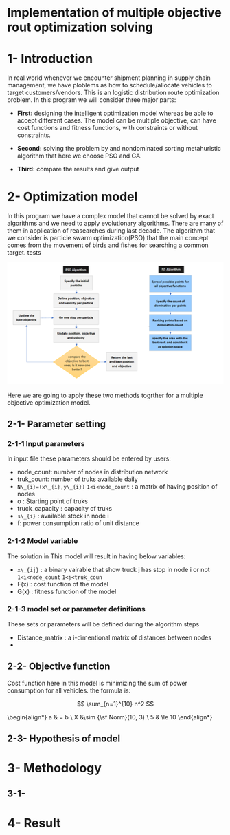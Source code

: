 # Implementation of multiple objective rout optimization solving 

# 1- Introduction 
In real world whenever we encounter shipment planning in supply chain management, we have ploblems as how to schedule/allocate vehicles to target customers/vendors. This is an logistic distribution route optimization problem. In this program we will consider three major parts:
* **First:** designing  the intelligent optimization model whereas be able to accept different cases. The model can be multiple objective, can have cost functions and fitness functions, with constraints or without constraints.

* **Second:** solving the problem by and nondominated sorting metahuristic algorithm that here we choose PSO and GA.

* **Third:** compare the results and give output

# 2- Optimization model
In this program we have a complex model that cannot be solved by exact algorithms and we need to apply evolutionary algorithms. There are many of them in application of reasearches during last decade. The algorithm that we consider is particle swarm optimization(PSO) that the main concept comes from the movement of birds and fishes for searching a common target. tests

![Algorithm](Algorithm.png)

Here we are going to apply these two methods togrther for a multiple objective optimization model. 

## 2-1- Parameter setting 
### 2-1-1 Input parameters
In input file these parameters should be entered by users:

* node_count: number of nodes in distribution network
* truk_count: number of truks available daily
* `N\_{i}=(x\_{i},y\_{i})`  `1<i<node_count` : a matrix of having position of nodes
* o : Starting point of truks
* truck_capacity : capacity of truks
* `s\_{i}` : available stock in node i
* f: power consumption ratio of unit distance

### 2-1-2 Model variable
The solution in This model will result in having below variables:
* `x\_{ij}` : a binary vairable that show truck j has stop in node i or not `1<i<node_count` `1<j<truk_coun`
* F(x) : cost function of the model
* G(x) : fitness function of the model

### 2-1-3 model set or parameter definitions
These sets or parameters will be defined during the algorithm steps
* Distance_matrix :  a i-dimentional matrix of distances between nodes
* 

## 2-2- Objective function
Cost function here in this model is minimizing the sum of power consumption for all vehicles. the formula is:

$$ \sum_{n=1}^{10} n^2 $$

\begin{align*}
a & = b \\
X &\sim {\sf Norm}(10, 3) \\
5 & \le 10
\end{align*}

## 2-3- Hypothesis of model 

# 3- Methodology

## 3-1- 

# 4- Result